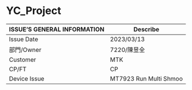 # YC_Project

|   ISSUE’S GENERAL INFORMATION   |  Describe  |
|   ----------------------------  |  ----------------------------  |  
|  Issue Date |  2023/03/13  |
|  部門/Owner |  7220/陳昱全  |  
|  Customer |  MTK |  
|  CP/FT |  CP  |  
|  Device Issue |  MT7923 Run Multi Shmoo  |  



